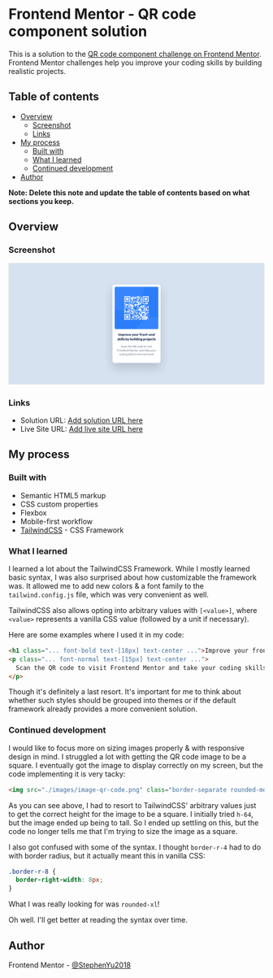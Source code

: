 # Frontend Mentor - QR code component solution

This is a solution to the [QR code component challenge on Frontend Mentor](https://www.frontendmentor.io/challenges/qr-code-component-iux_sIO_H). Frontend Mentor challenges help you improve your coding skills by building realistic projects. 

## Table of contents

- [Overview](#overview)
  - [Screenshot](#screenshot)
  - [Links](#links)
- [My process](#my-process)
  - [Built with](#built-with)
  - [What I learned](#what-i-learned)
  - [Continued development](#continued-development)
- [Author](#author)

**Note: Delete this note and update the table of contents based on what sections you keep.**

## Overview

### Screenshot

![](./screenshot.png)

### Links

- Solution URL: [Add solution URL here]()
- Live Site URL: [Add live site URL here](https://stephenyu2018.github.io/qr-code-component-main/)

## My process

### Built with

- Semantic HTML5 markup
- CSS custom properties
- Flexbox
- Mobile-first workflow
- [TailwindCSS](https://tailwindcss.com/) - CSS Framework

### What I learned

I learned a lot about the TailwindCSS Framework. While I mostly learned basic syntax, I was also 
surprised about how customizable the framework was. It allowed me to add new colors & a font family 
to the `tailwind.config.js` file, which was very convenient as well.

TailwindCSS also allows opting into arbitrary values with `[<value>]`, where `<value>` represents a 
vanilla CSS value (followed by a unit if necessary).

Here are some examples where I used it in my code:

```html
<h1 class="... font-bold text-[18px] text-center ...">Improve your front-end skills by building projects</h1>
<p class="... font-normal text-[15px] text-center ...">
  Scan the QR code to visit Frontend Mentor and take your coding skills to the next level
</p>
```

Though it's definitely a last resort. It's important for me to think about whether such styles should 
be grouped into themes or if the default framework already provides a more convenient solution. 

### Continued development

I would like to focus more on sizing images properly & with responsive design in mind. I struggled a lot 
with getting the QR code image to be a square. I eventually got the image to display correctly on my 
screen, but the code implementing it is very tacky:

```html
<img src="./images/image-qr-code.png" class="border-separate rounded-md w-64 h-[14rem]">
```

As you can see above, I had to resort to TailwindCSS' arbitrary values just to get the correct height for 
the image to be a square. I initially tried `h-64`, but the image ended up being to tall. So I ended up 
settling on this, but the code no longer tells me that I'm trying to size the image as a square.

I also got confused with some of the syntax. I thought `border-r-4` had to do with border radius, but 
it actually meant this in vanilla CSS:

```css
.border-r-8 {
  border-right-width: 8px;
}
```

What I was really looking for was `rounded-xl`! 

Oh well. I'll get better at reading the syntax over time.

## Author

Frontend Mentor - [@StephenYu2018](https://www.frontendmentor.io/profile/StephenYu2018)
